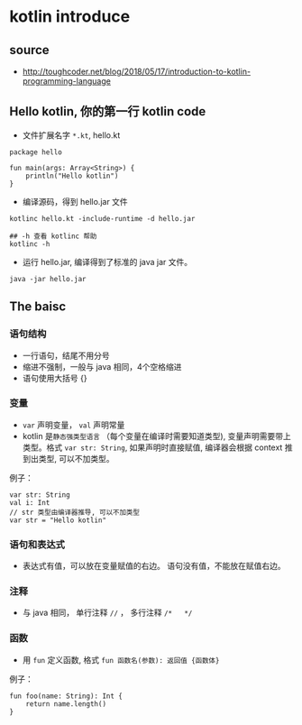 # kotlin introduce
## source
* http://toughcoder.net/blog/2018/05/17/introduction-to-kotlin-programming-language

## Hello kotlin, 你的第一行 kotlin code
* 文件扩展名字 `*.kt`, hello.kt

```
package hello

fun main(args: Array<String>) {
    println("Hello kotlin")
}
```

* 编译源码，得到 hello.jar 文件

```
kotlinc hello.kt -include-runtime -d hello.jar

## -h 查看 kotlinc 帮助
kotlinc -h 
```

* 运行 hello.jar, 编译得到了标准的 java jar 文件。

```
java -jar hello.jar
```

## The baisc

### 语句结构
* 一行语句，结尾不用分号
* 缩进不强制，一般与 java 相同，4个空格缩进
* 语句使用大括号 {}

### 变量
* `var` 声明变量， `val` 声明常量
* kotlin 是`静态强类型语言` （每个变量在编译时需要知道类型), 变量声明需要带上类型。格式 `var str: String`, 如果声明时直接赋值, 编译器会根据 context 推到出类型, 可以不加类型。

例子：
```
var str: String
val i: Int
// str 类型由编译器推导, 可以不加类型
var str = "Hello kotlin"
```

### 语句和表达式
* 表达式有值，可以放在变量赋值的右边。 语句没有值，不能放在赋值右边。

### 注释

* 与 java 相同， 单行注释 `//` ， 多行注释 `/*   */`

### 函数
* 用 `fun` 定义函数, 格式 `fun 函数名(参数): 返回值 {函数体}`

例子：
```
fun foo(name: String): Int {
    return name.length()
}
```